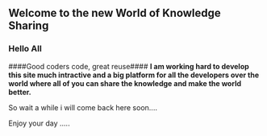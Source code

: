## Welcome to the new World of Knowledge Sharing

### Hello All
####Good coders code, great reuse####
<b>I am working hard to develop this site much intractive and a big platform for all the developers over the world where all of you can share the knowledge and make the world better.</b>

So wait a while i will come back here soon....

Enjoy your day .....
